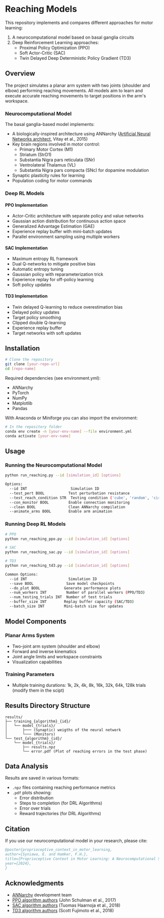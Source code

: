# Reaching Models

This repository implements and compares different approaches for motor learning:
1. A neurocomputational model based on basal ganglia circuits
2. Deep Reinforcement Learning approaches:
   - Proximal Policy Optimization (PPO)
   - Soft Actor-Critic (SAC)
   - Twin Delayed Deep Deterministic Policy Gradient (TD3)

## Overview

The project simulates a planar arm system with two joints (shoulder and elbow) performing reaching movements. All models aim to learn and execute accurate reaching movements to target positions in the arm's workspace.

### Neurocomputational Model

The basal ganglia-based model implements:
- A biologically-inspired architecture using ANNarchy ([Artificial Neural Networks architect](https://github.com/ANNarchy/ANNarchy), Vitay et al., 2015)
- Key brain regions involved in motor control:
  - Primary Motor Cortex (M1)
  - Striatum (StrD1)
  - Substantia Nigra pars reticulata (SNr)
  - Ventrolateral Thalamus (VL)
  - Substantia Nigra pars compacta (SNc) for dopamine modulation
- Synaptic plasticity rules for learning
- Population coding for motor commands

### Deep RL Models

#### PPO Implementation
- Actor-Critic architecture with separate policy and value networks
- Gaussian action distribution for continuous action space
- Generalized Advantage Estimation (GAE)
- Experience replay buffer with mini-batch updates
- Parallel environment sampling using multiple workers

#### SAC Implementation
- Maximum entropy RL framework
- Dual Q-networks to mitigate positive bias
- Automatic entropy tuning
- Gaussian policy with reparameterization trick
- Experience replay for off-policy learning
- Soft policy updates

#### TD3 Implementation
- Twin delayed Q-learning to reduce overestimation bias
- Delayed policy updates
- Target policy smoothing
- Clipped double Q-learning
- Experience replay buffer
- Target networks with soft updates

## Installation

```bash
# Clone the repository
git clone [your-repo-url]
cd [repo-name]
```

Required dependencies (see environment.yml):
- ANNarchy
- PyTorch
- NumPy
- Matplotlib
- Pandas

With Anaconda or Miniforge you can also import the environment:

```bash
# In the repository folder
conda env create -n [your-env-name] --file environment.yml 
conda activate [your-env-name]
```

## Usage

### Running the Neurocomputational Model

```bash
python run_reaching.py --id [simulation_id] [options]

Options:
  --id INT                    Simulation ID
  --test_pert BOOL           Test perturbation resistance
  --test_reach_condition STR  Testing condition ('cube', 'random', 'circle')
  --con_monitor BOOL         Enable connection monitoring
  --clean BOOL               Clean ANNarchy compilation
  --animate_arms BOOL        Enable arm animation
```

### Running Deep RL Models

```bash
# PPO
python run_reaching_ppo.py --id [simulation_id] [options]

# SAC
python run_reaching_sac.py --id [simulation_id] [options]

# TD3
python run_reaching_td3.py --id [simulation_id] [options]

Common Options:
  --id INT                   Simulation ID
  --save BOOL               Save model checkpoints
  --do_plot BOOL           Generate performance plots
  --num_workers INT         Number of parallel workers (PPO/TD3)
  --num_testing_trials INT  Number of test trials
  --buffer_size INT        Replay buffer capacity (SAC/TD3)
  --batch_size INT         Mini-batch size for updates
```

## Model Components

### Planar Arms System
- Two-joint arm system (shoulder and elbow)
- Forward and inverse kinematics
- Joint angle limits and workspace constraints
- Visualization capabilities

### Training Parameters
- Multiple training durations: 1k, 2k, 4k, 8k, 16k, 32k, 64k, 128k trials (modify them in the scipt)

## Results Directory Structure

```
results/
├── training_{algorithm}_{id}/
│   └── model_{trials}/
│       ├─── (Synaptic) weigths of the neural network 
│       └─── (Monitors)
└── test_{algorithm}_{id}/
    └── model_{trials}/
        ├── results.npz
        └── error.pdf (Plot of reaching errors in the test phase)
```

## Data Analysis

Results are saved in various formats:
- `.npz` files containing reaching performance metrics
- `.pdf` plots showing:
  - Error distribution
  - Steps to completion (for DRL Algorithms)
  - Error over trials 
  - Reward trajectories (for DRL Algorithms)

## Citation

If you use our neurocomputational model in your research, please cite:

```bibtex
@poster{proprioceptive_context_in_motor_learning,
author={Syniawa, E. and Hamker, F.H.},
title={Proprioceptive Context in Motor Learning: A Neurocomputational Study of Basal Ganglia Circuits},
year={2024},
}
```

## Acknowledgments

- [ANNarchy](https://github.com/ANNarchy/ANNarchy) development team
- [PPO algorithm authors](https://arxiv.org/abs/1707.06347) (John Schulman et al., 2017)
- [SAC algorithm authors](https://arxiv.org/abs/1812.05905) (Tuomas Haarnoja et al., 2018)
- [TD3 algorithm authors](https://proceedings.mlr.press/v80/fujimoto18a.html) (Scott Fujimoto et al., 2018)